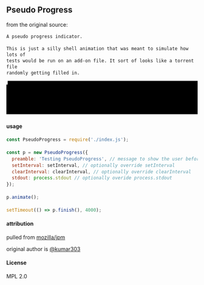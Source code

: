 Pseudo Progress
------------------------------------------------------------------

from the original source:

```
A pseudo progress indicator.

This is just a silly shell animation that was meant to simulate how lots of
tests would be run on an add-on file. It sort of looks like a torrent file
randomly getting filled in.
```

![example usage gif](./example.gif)

#### usage

``` javascript
const PseudoProgress = require('./index.js');

const p = new PseudoProgress({
  preamble: 'Testing PseudoProgress', // message to show the user before animation. defaults to ''
  setInterval: setInterval, // optionally override setInterval
  clearInterval: clearInterval, // optionally override clearInterval
  stdout: process.stdout // optionally overide process.stdout
});

p.animate();

setTimeout(() => p.finish(), 4000);

```

#### attribution
pulled from [mozilla/jpm](https://github.com/mozilla-jetpack/jpm/blob/6a387ef466f9f80fb8a3666ae0845a9544c76390/lib/amo-client.js#L507)

original author is [@kumar303](https://github.com/kumar303)

#### License
MPL 2.0

